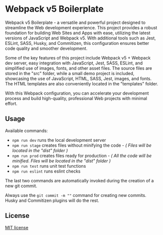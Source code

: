 # Webpack v5 Boilerplate

Webpack v5 Boilerplate - a versatile and powerful project designed to streamline the Web development experience. This project provides a robust foundation for building Web Sites and Apps with ease, utilizing the latest versions of JavaScript and Webpack v5. With additional tools such as Jest, ESLint, SASS, Husky, and Commitizen, this configuration ensures better code quality and smoother development.

Some of the key features of this project include Webpack v5 + Webpack dev server, easy integration with JavaScript, Jest, SASS, ESLint, and simplified use of images, fonts, and other asset files. The source files are stored in the "src" folder, while a small demo project is included, showcasing the use of JavaScript, HTML, SASS, Jest, images, and fonts. The HTML templates are also conveniently located in the "templates" folder.

With this Webpack configuration, you can accelerate your development process and build high-quality, professional Web projects with minimal effort.

## Usage

Available commands:

- `npm run dev` runs the local development server
- `npm run stage` creates files without minifying the code - _( Files will be located in the "dist" folder )_
- `npm run prod` creates files ready for production - _( All the code will be minified. Files will be located in the "dist" folder )_
- `npm run test` runs unit test functions
- `npm run eslint` runs eslint checks

The last two commands are automatically invoked during the creation of a new git commit.

Always use the `git commit -m ""` command for creating new commits. Husky and Commitizen plugins will do the rest.

## License

[MIT license](http://www.opensource.org/licenses/MIT)
